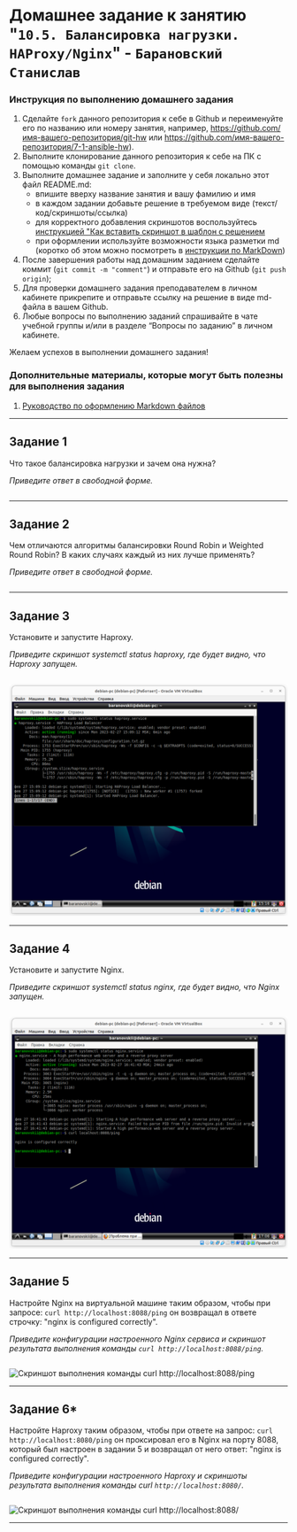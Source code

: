 # Домашнее задание к занятию "`10.5. Балансировка нагрузки. HAProxy/Nginx`" - `Барановский Станислав`


### Инструкция по выполнению домашнего задания

   1. Сделайте `fork` данного репозитория к себе в Github и переименуйте его по названию или номеру занятия, например, https://github.com/имя-вашего-репозитория/git-hw или  https://github.com/имя-вашего-репозитория/7-1-ansible-hw).
   2. Выполните клонирование данного репозитория к себе на ПК с помощью команды `git clone`.
   3. Выполните домашнее задание и заполните у себя локально этот файл README.md:
      - впишите вверху название занятия и вашу фамилию и имя
      - в каждом задании добавьте решение в требуемом виде (текст/код/скриншоты/ссылка)
      - для корректного добавления скриншотов воспользуйтесь [инструкцией "Как вставить скриншот в шаблон с решением](https://github.com/netology-code/sys-pattern-homework/blob/main/screen-instruction.md)
      - при оформлении используйте возможности языка разметки md (коротко об этом можно посмотреть в [инструкции  по MarkDown](https://github.com/netology-code/sys-pattern-homework/blob/main/md-instruction.md))
   4. После завершения работы над домашним заданием сделайте коммит (`git commit -m "comment"`) и отправьте его на Github (`git push origin`);
   5. Для проверки домашнего задания преподавателем в личном кабинете прикрепите и отправьте ссылку на решение в виде md-файла в вашем Github.
   6. Любые вопросы по выполнению заданий спрашивайте в чате учебной группы и/или в разделе “Вопросы по заданию” в личном кабинете.
   
Желаем успехов в выполнении домашнего задания!
   
### Дополнительные материалы, которые могут быть полезны для выполнения задания

1. [Руководство по оформлению Markdown файлов](https://gist.github.com/Jekins/2bf2d0638163f1294637#Code)

---

## Задание 1

Что такое балансировка нагрузки и зачем она нужна?

*Приведите ответ в свободной форме.*
```
```

---

## Задание 2

Чем отличаются алгоритмы балансировки Round Robin и Weighted Round Robin? В каких случаях каждый из них лучше применять?

*Приведите ответ в свободной форме.*
```
```

---

## Задание 3

Установите и запустите Haproxy.

*Приведите скриншот systemctl status haproxy, где будет видно, что Haproxy запущен.*
```
```


![Скриншот systemctl status haproxy](https://github.com/StanislavBaranovskii/10-5-hw/blob/main/img/10-5-3.png "Скриншот systemctl status haproxy")

---

## Задание 4

Установите и запустите Nginx.

*Приведите скриншот systemctl status nginx, где будет видно, что Nginx запущен.*
```
```


![Скриншот systemctl status nginx](https://github.com/StanislavBaranovskii/10-5-hw/blob/main/img/10-5-4.png "Скриншот systemctl status nginx")

---

## Задание 5

Настройте Nginx на виртуальной машине таким образом, чтобы при запросе:
`curl http://localhost:8088/ping`
он возвращал в ответе строчку:
"nginx is configured correctly".

*Приведите конфигурации настроенного Nginx сервиса и скриншот результата выполнения команды `curl http://localhost:8088/ping`.*
```

```
![Скриншот выполнения команды curl http://localhost:8088/ping](https://github.com/StanislavBaranovskii/10-5-hw/blob/main/img/10-5-5.png "Скриншот выполнения команды curl http://localhost:8088/ping")

---

## Задание 6*

Настройте Haproxy таким образом, чтобы при ответе на запрос:
`curl http://localhost:8080/ping`
он проксировал его в Nginx на порту 8088, который был настроен в задании 5 и возвращал от него ответ:
"nginx is configured correctly".

*Приведите конфигурации настроенного Haproxy и скриншоты результата выполнения команды curl `http://localhost:8080/`.*
```

```
![Скриншот выполнения команды curl http://localhost:8088/](https://github.com/StanislavBaranovskii/10-5-hw/blob/main/img/10-5-6.png "Скриншот выполнения команды curl http://localhost:8080/")

---
